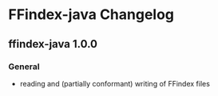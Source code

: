 # FFindex-java Changelog

ffindex-java 1.0.0
-------------
### General
- reading and (partially conformant) writing of FFindex files